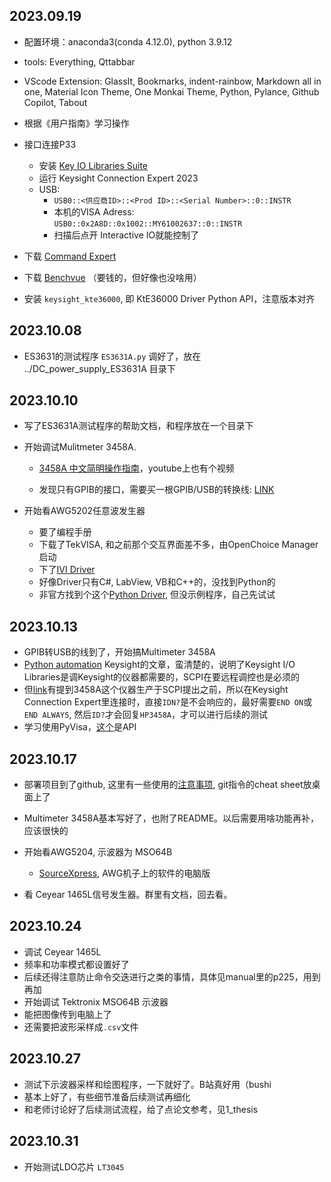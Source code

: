 2023.09.19
---

- 配置环境：anaconda3(conda 4.12.0), python 3.9.12
- tools: Everything, Qttabbar
- VScode Extension: GlassIt, Bookmarks, indent-rainbow, Markdown all in one, Material Icon Theme, One Monkai Theme, Python, Pylance, Github Copilot, Tabout  

- 根据《用户指南》学习操作  
- 接口连接P33  
  - 安装 [Key IO Libraries Suite](https://www.keysight.com/us/en/lib/software-detail/computer-software/io-libraries-suite-downloads-2175637.html?jmpid=zzfindiolib)
  - 运行 Keysight Connection Expert 2023
  - USB: 
    - `USB0::<供应商ID>::<Prod ID>::<Serial Number>::0::INSTR`
    - 本机的VISA Adress: `USB0::0x2A8D::0x1002::MY61002637::0::INSTR`
    - 扫描后点开 Interactive IO就能控制了  

- 下载 [Command Expert](https://www.keysight.com/us/en/lib/software-detail/computer-software/command-expert-downloads-2151326.html)  
- 下载 [Benchvue](https://www.keysight.com/us/en/lib/software-detail/computer-software/benchvue-complete-control-collection-download-2814115.html) （要钱的，但好像也没啥用）  

- 安装 `keysight_kte36000`, 即 KtE36000 Driver Python API，注意版本对齐  


2023.10.08
----

- ES3631的测试程序 `ES3631A.py` 调好了，放在 ../DC_power_supply_ES3631A 目录下    


2023.10.10
----

- 写了ES3631A测试程序的帮助文档，和程序放在一个目录下  

- 开始调试Mulitmeter 3458A.  

  - [3458A 中文简明操作指南](https://edadocs.software.keysight.com/kkbopen/3458a-577943035.html)，youtube上也有个视频

  - 发现只有GPIB的接口，需要买一根GPIB/USB的转换线: [LINK](https://www.keysight.com.cn/cn/zh/product/82357B/usb-gpib-interface-high-speed-usb-2-0.html)

- 开始看AWG5202任意波发生器  

  - 要了编程手册    
  - 下载了TekVISA, 和之前那个交互界面差不多，由OpenChoice Manager启动  
  - 下了[IVI Driver](https://www.tek.com/en/support/software/driver/ivi-driver-awg70000a-awg5200-series-arbitrary-waveform)    
  - 好像Driver只有C#, LabView, VB和C++的，没找到Python的  
  - 非官方找到个这个[Python Driver](https://github.com/dahlend/TekAwg/), 但没示例程序，自己先试试   



2023.10.13
------
- GPIB转USB的线到了，开始搞Multimeter 3458A  
- [Python automation](https://www.keysight.com/us/en/assets/7018-06894/white-papers/5992-4268.pdf) Keysight的文章，蛮清楚的，说明了Keysight I/O Libraries是调Keysight的仪器都需要的，SCPI在要远程调控也是必须的  
- 但[link](https://support.keysight.com/KeysightdCX/s/knowledge-article-detail?language=en_US&keyid=Draftedarticleforcasenumber01226604)有提到3458A这个仪器生产于SCPI提出之前，所以在Keysight Connection Expert里连接时，直接`IDN?`是不会响应的，最好需要`END ON`或`END ALWAYS`, 然后`ID?`才会回复`HP3458A`，才可以进行后续的测试  
- 学习使用PyVisa，[这个](https://pyvisa.readthedocs.io/en/latest/api/visalibrarybase.html)是API  


2023.10.17
------
- 部署项目到了github, 这里有一些使用的[注意事项](https://blog.csdn.net/qq_44441669/article/details/103539420), git指令的cheat sheet放桌面上了  
- Multimeter 3458A基本写好了，也附了README。以后需要用啥功能再补，应该很快的
- 开始看AWG5204, 示波器为 MSO64B
  - [SourceXpress](https://www.youtube.com/watch?v=d9Lr_3xziB4), AWG机子上的软件的电脑版

- 看 Ceyear 1465L信号发生器。群里有文档，回去看。

2023.10.24
-----
- 调试 Ceyear 1465L
- 频率和功率模式都设置好了
- 后续还得注意防止命令交迭进行之类的事情，具体见manual里的p225，用到再加
- 开始调试 Tektronix MSO64B 示波器
- 能把图像传到电脑上了
- 还需要把波形采样成`.csv`文件

2023.10.27
------
- 测试下示波器采样和绘图程序，一下就好了。B站真好用（bushi
- 基本上好了，有些细节准备后续测试再细化
- 和老师讨论好了后续测试流程，给了点论文参考，见1_thesis

2023.10.31
----
- 开始测试LDO芯片 `LT3045`